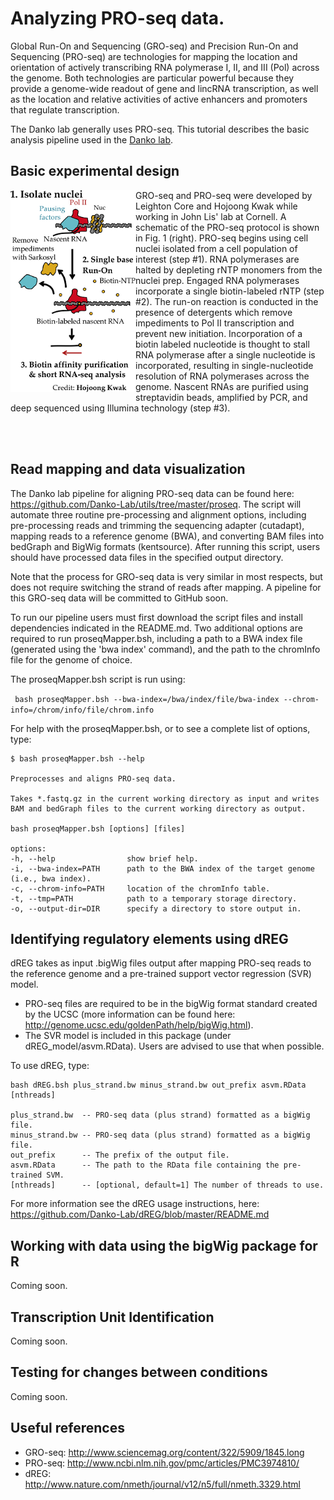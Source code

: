Analyzing PRO-seq data.
=======================

Global Run-On and Sequencing (GRO-seq) and Precision Run-On and Sequencing (PRO-seq) are technologies for mapping 
the location and orientation of actively transcribing RNA polymerase I, II, and III (Pol) across the genome.  Both
technologies are particular powerful because they provide a genome-wide readout of gene and lincRNA transcription, 
as well as the location and relative activities of active enhancers and promoters that regulate transcription.

The Danko lab generally uses PRO-seq.  This tutorial describes the basic analysis pipeline used in the <a href="http://www.dankolab.org">Danko lab</a>.

Basic experimental design
-------------------------

<img align="left" src="etc/proseq.png" width="200">

GRO-seq and PRO-seq were developed by Leighton Core and Hojoong Kwak while working in John Lis' lab at Cornell.  A schematic of the PRO-seq protocol is shown in Fig. 1 (right).  PRO-seq begins using cell nuclei isolated from a cell population of interest (step #1).  RNA polymerases are halted by depleting rNTP monomers from the nuclei prep.  Engaged RNA polymerases incorporate a single biotin-labeled rNTP (step #2).   The run-on reaction is conducted in the presence of detergents which remove impediments to Pol II transcription and prevent new initiation. Incorporation of a biotin labeled nucleotide is thought to stall RNA polymerase after a single nucleotide is incorporated, resulting in single-nucleotide resolution of RNA polymerases across the genome.  Nascent RNAs are purified using streptavidin beads, amplified by PCR, and deep sequenced using Illumina technology (step #3).

<BR><BR>

Read mapping and data visualization
-----------------------------------

The Danko lab pipeline for aligning PRO-seq data can be found here: https://github.com/Danko-Lab/utils/tree/master/proseq.  The script will automate three routine pre-processing and alignment options, including pre-processing reads and trimming the sequencing adapter (cutadapt), mapping reads to a reference genome (BWA), and converting BAM files into bedGraph and BigWig formats (kentsource).  After running this script, users should have processed data files in the specified output directory.

Note that the process for GRO-seq data is very similar in most respects, but does not require switching the strand of reads after mapping.  A pipeline for this GRO-seq data will be committed to GitHub soon.

To run our pipeline users must first download the script files and install dependencies indicated in the README.md.  Two additional options are required to run proseqMapper.bsh, including a path to a BWA index file (generated using the 'bwa index' command), and the path to the chromInfo file for the genome of choice.

The proseqMapper.bsh script is run using: 

``` bash proseqMapper.bsh --bwa-index=/bwa/index/file/bwa-index --chrom-info=/chrom/info/file/chrom.info```

For help with the proseqMapper.bsh, or to see a complete list of options, type: 

``` 
$ bash proseqMapper.bsh --help

Preprocesses and aligns PRO-seq data.

Takes *.fastq.gz in the current working directory as input and writes
BAM and bedGraph files to the current working directory as output.

bash proseqMapper.bsh [options] [files]

options:
-h, --help                show brief help.
-i, --bwa-index=PATH      path to the BWA index of the target genome (i.e., bwa index).
-c, --chrom-info=PATH     location of the chromInfo table.
-t, --tmp=PATH            path to a temporary storage directory.
-o, --output-dir=DIR      specify a directory to store output in.
```

Identifying regulatory elements using dREG
------------------------------------------

dREG takes as input .bigWig files output after mapping PRO-seq reads to the reference genome and a pre-trained support vector regression (SVR) model.  

* PRO-seq files are required to be in the bigWig format standard created by the UCSC (more information can be found here: http://genome.ucsc.edu/goldenPath/help/bigWig.html).  
* The SVR model is included in this package (under dREG_model/asvm.RData).  Users are advised to use that when possible.

To use dREG, type: 

    bash dREG.bsh plus_strand.bw minus_strand.bw out_prefix asvm.RData [nthreads]

    plus_strand.bw	-- PRO-seq data (plus strand) formatted as a bigWig file.
    minus_strand.bw	-- PRO-seq data (plus strand) formatted as a bigWig file.
    out_prefix		-- The prefix of the output file.
    asvm.RData		-- The path to the RData file containing the pre-trained SVM.
    [nthreads]		-- [optional, default=1] The number of threads to use.

For more information see the dREG usage instructions, here: https://github.com/Danko-Lab/dREG/blob/master/README.md

Working with data using the bigWig package for R
------------------------------------------------

Coming soon.

Transcription Unit Identification
---------------------------------

Coming soon.

Testing for changes between conditions
--------------------------------------

Coming soon.

Useful references
-----------------

* GRO-seq: http://www.sciencemag.org/content/322/5909/1845.long
* PRO-seq: http://www.ncbi.nlm.nih.gov/pmc/articles/PMC3974810/
* dREG: http://www.nature.com/nmeth/journal/v12/n5/full/nmeth.3329.html
